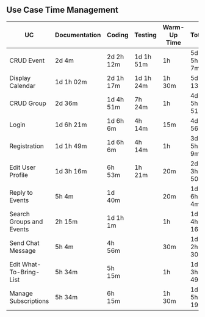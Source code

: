 ## Use Case Time Management
| **UC** | **Documentation** | **Coding** | **Testing** | **Warm-Up Time** | **Total** | **FP** |
| --- | --- | --- | --- | --- | --- | --- |
| CRUD Event | 2d 4m | 2d 2h 12m | 1d 1h 51m | 1h | 5d 5h 7m | 131,76 |
| Display Calendar | 1d 1h 02m | 2d 1h 17m | 1d 1h 24m | 1h 30m | 5d 13m | 47,12 |
| CRUD Group | 2d 36m | 1d 4h 51m | 7h 24m | 1h | 4d 5h 51m  | 128,26 |
| Login | 1d 6h 21m | 1d 6h 6m | 4h 14m | 15m | 4d 56m  | ? |
| Registration | 1d 1h 49m | 1d 6h 6m | 4h 14m | 1h | 3d 5h 9m | 36,58 |
| Edit User Profile | 1d 3h 16m | 6h 53m | 1h 21m | 20m | 2d 3h 50m | ? |
| Reply to Events | 5h 4m | 1d 40m |  | 20m | 1d 6h 4m | 22,42 |
| Search Groups and Events | 2h 15m | 1d 1h 1m |  | 1h | 1d 4h 16m | 21,24 |
| Send Chat Message | 5h 4m | 4h 56m |  | 30m | 1d 2h 30m | 20,40 |
| Edit What-To-Bring-List | 5h 34m | 5h 15m |  | 1h | 1d 3h 49m | 54,90 |
| Manage Subscriptions | 5h 34m | 6h 15m |  | 1h 30m | 1d 5h 19m | 71,98 |
